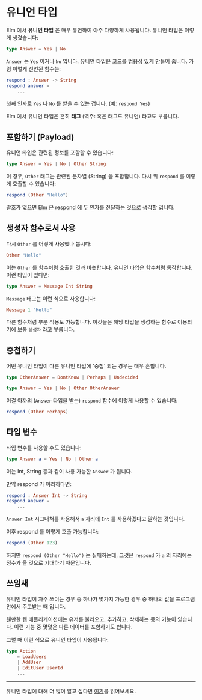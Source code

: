 # 유니언 타입

Elm 에서 __유니언 타입__ 은 매우 유연하여 아주 다양하게 사용됩니다. 유니언 타입은 이렇게 생겼습니다:

```elm
type Answer = Yes | No
```

`Answer` 는 `Yes` 이거나 `No` 입니다. 유니언 타입은 코드를 범용성 있게 만들어 줍니다. 가령 이렇게 선언된 함수는:

```elm
respond : Answer -> String
respond answer =
    ...
```

첫째 인자로 `Yes` 나 `No` 를 받을 수 있는 겁니다. (예: `respond Yes`)

Elm 에서 유니언 타입은 흔히 __태그__ (역주: 혹은 태그드 유니언) 라고도 부릅니다.

## 포함하기 (Payload)

유니언 타입은 관련된 정보를 포함할 수 있습니다:

```elm
type Answer = Yes | No | Other String
```

이 경우, `Other` 태그는 관련된 문자열 (String) 을 포함합니다. 다시 위 `respond` 를 이렇게 호출할 수 있습니다:

```elm
respond (Other "Hello")
```

괄호가 없으면 Elm 은 respond 에 두 인자를 전달하는 것으로 생각할 겁니다.

## 생성자 함수로서 사용

다시 `Other` 를 어떻게 사용했나 봅시다:

```elm
Other "Hello"
```

이는 `Other` 를 함수처럼 호출한 것과 비슷합니다. 유니언 타입은 함수처럼 동작합니다. 이런 타입이 있다면:

```elm
type Answer = Message Int String
```

`Message` 태그는 이런 식으로 사용합니다:

```elm
Message 1 "Hello"
```

다른 함수처럼 부분 적용도 가능합니다. 이것들은 해당 타입을 생성하는 함수로 이용되기에 보통 `생성자` 라고 부릅니다.

## 중첩하기

어떤 유니언 타입이 다른 유니언 타입에 '중첩' 되는 경우는 매우 흔합니다.

```elm
type OtherAnswer = DontKnow | Perhaps | Undecided

type Answer = Yes | No | Other OtherAnswer
```

이걸 아까의 (`Answer` 타입을 받는) `respond` 함수에 이렇게 사용할 수 있습니다:

```elm
respond (Other Perhaps)
```

## 타입 변수

타입 변수를 사용할 수도 있습니다:

```elm
type Answer a = Yes | No | Other a
```

이는 Int, String 등과 같이 사용 가능한 `Answer` 가 됩니다.

만약 respond 가 이러하다면:

```elm
respond : Answer Int -> String
respond answer =
    ...
```

`Answer Int` 시그내쳐를 사용해서 `a` 자리에 `Int` 를 사용하겠다고 말하는 것입니다.

이후 respond 를 이렇게 호출 가능합니다:

```elm
respond (Other 123)
```

하지만 `respond (Other "Hello")` 는 실패하는데, 그것은 `respond` 가 `a` 의 자리에는 정수가 올 것으로 기대하기 때문입니다.

## 쓰임새

유니언 타입이 자주 쓰이는 경우 중 하나가 몇가지 가능한 경우 중 하나의 값을 프로그램 안에서 주고받는 때 입니다.

웬만한 웹 애플리케이션에는 유저를 불러오고, 추가하고, 삭제하는 등의 기능이 있습니다. 이런 기능 중 몇몇은 다른 데이터를 포함하기도 합니다.

그럴 때 이런 식으로 유니언 타입이 사용됩니다:

```elm
type Action
    = LoadUsers
    | AddUser
    | EditUser UserId
    ...

```

---

유니언 타입에 대해 더 많이 알고 싶다면 [여기](http://elm-lang.org/guide/model-the-problem)를 읽어보세요.
